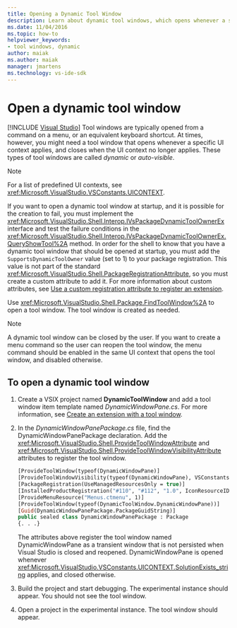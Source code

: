 ```yaml
---
title: Opening a Dynamic Tool Window
description: Learn about dynamic tool windows, which opens whenever a specific UI context applies and closes when the UI context no longer applies.
ms.date: 11/04/2016
ms.topic: how-to
helpviewer_keywords:
- tool windows, dynamic
author: maiak
ms.author: maiak
manager: jmartens
ms.technology: vs-ide-sdk
---
```

# Open a dynamic tool window

 [!INCLUDE [Visual Studio](~/includes/applies-to-version/vs-windows-only.md)]
Tool windows are typically opened from a command on a menu, or an equivalent keyboard shortcut. At times, however, you might need a tool window that opens whenever a specific UI context applies, and closes when the UI context no longer applies. These types of tool windows are called *dynamic* or *auto-visible*.

> [!NOTE]
> For a list of predefined UI contexts, see <xref:Microsoft.VisualStudio.VSConstants.UICONTEXT>.

 If you want to open a dynamic tool window at startup, and it is possible for the creation to fail, you must implement the <xref:Microsoft.VisualStudio.Shell.Interop.IVsPackageDynamicToolOwnerEx> interface and test the failure conditions in the <xref:Microsoft.VisualStudio.Shell.Interop.IVsPackageDynamicToolOwnerEx.QueryShowTool%2A> method. In order for the shell to know that you have a dynamic tool window that should be opened at startup, you must add the `SupportsDynamicToolOwner` value (set to 1) to your package registration. This value is not part of the standard <xref:Microsoft.VisualStudio.Shell.PackageRegistrationAttribute>, so you must create a custom attribute to add it. For more information about custom attributes, see [Use a custom registration attribute to register an extension](../extensibility/registering-and-unregistering-vspackages.md#using-a-custom-registration-attribute-to-register-an-extension).

 Use <xref:Microsoft.VisualStudio.Shell.Package.FindToolWindow%2A> to open a tool window. The tool window is created as needed.

> [!NOTE]
> A dynamic tool window can be closed by the user. If you want to create a menu command so the user can reopen the tool window, the menu command should be enabled in the same UI context that opens the tool window, and disabled otherwise.

## To open a dynamic tool window

1. Create a VSIX project named **DynamicToolWindow** and add a tool window item template named *DynamicWindowPane.cs*. For more information, see [Create an extension with a tool window](../extensibility/creating-an-extension-with-a-tool-window.md).

2. In the *DynamicWindowPanePackage.cs* file, find the DynamicWindowPanePackage declaration. Add the <xref:Microsoft.VisualStudio.Shell.ProvideToolWindowAttribute> and <xref:Microsoft.VisualStudio.Shell.ProvideToolWindowVisibilityAttribute> attributes to register the tool window.

    ```vb
    [ProvideToolWindow(typeof(DynamicWindowPane)]
    [ProvideToolWindowVisibility(typeof(DynamicWindowPane), VSConstants.UICONTEXT.SolutionExists_string)]
    [PackageRegistration(UseManagedResourcesOnly = true)]
    [InstalledProductRegistration("#110", "#112", "1.0", IconResourceID = 400)] // Info on this package for Help/About
    [ProvideMenuResource("Menus.ctmenu", 1)]
    [ProvideToolWindow(typeof(DynamicToolWindow.DynamicWindowPane))]
    [Guid(DynamicWindowPanePackage.PackageGuidString)]
    public sealed class DynamicWindowPanePackage : Package
    {. . .}
    ```

     The attributes above register the tool window named DynamicWindowPane as a transient window that is not persisted when Visual Studio is closed and reopened. DynamicWindowPane is opened whenever <xref:Microsoft.VisualStudio.VSConstants.UICONTEXT.SolutionExists_string> applies, and closed otherwise.

3. Build the project and start debugging. The experimental instance should appear. You should not see the tool window.

4. Open a project in the experimental instance. The tool window should appear.
